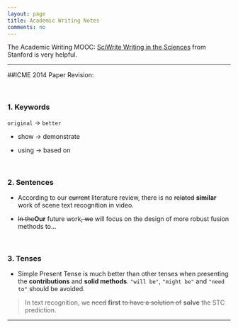 ```yaml
---
layout: page
title: Academic Writing Notes
comments: no
---
```


The Academic Writing MOOC: [SciWrite Writing in the Sciences](https://class.stanford.edu/courses/Medicine/SciWrite/Fall2013/about) from Stanford is very helpful.

----------

##ICME 2014 Paper Revision:

<br>

### 1. Keywords

`original` -> `better`

- show -> demonstrate

- using -> based on

<br>

### 2. Sentences

- According to our ~~current~~ literature review, there is no ~~related~~ **similar** work of scene text recognition in video.

- ~~In the~~**Our** future work~~, we~~ will focus on the design of more robust fusion methods to...

<br>

### 3. Tenses

- Simple Present Tense is much better than other tenses when presenting the **contributions** and **solid methods**. `"will be"`, `"might be"` and `"need to"` should be avoided.

> In text recognition, we ~~need~~ **first** ~~to have a solution of~~ **solve** the STC prediction.

----------

